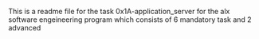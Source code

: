 This is a readme file for the task 0x1A-application_server for the alx software engeineering program which consists of 6 mandatory task and 2 advanced